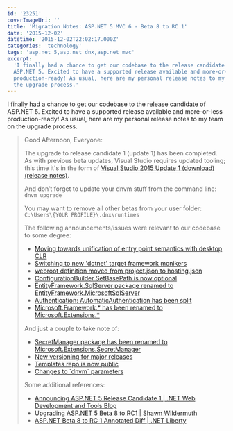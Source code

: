 ```yaml
---
id: '23251'
coverImageUri: ''
title: 'Migration Notes: ASP.NET 5 MVC 6 - Beta 8 to RC 1'
date: '2015-12-02'
datetime: '2015-12-02T22:02:17.000Z'
categories: 'technology'
tags: 'asp.net 5,asp.net dnx,asp.net mvc'
excerpt:
  'I finally had a chance to get our codebase to the release candidate of
  ASP.NET 5. Excited to have a supported release available and more-or-less
  production-ready! As usual, here are my personal release notes to my team on
  the upgrade process.'
---
```


I finally had a chance to get our codebase to the release candidate of
ASP.NET 5. Excited to have a supported release available and more-or-less
production-ready! As usual, here are my personal release notes to my team on the
upgrade process.

> Good Afternoon, Everyone:
>
> The upgrade to release candidate 1 (update 1) has been completed. As with
> previous beta updates, Visual Studio requires updated tooling; this time it's
> in the form of
> [Visual Studio 2015 Update 1 (download)](http://go.microsoft.com/fwlink/?LinkId=691129)
> [(release notes)](https://www.visualstudio.com/en-us/news/vs2015-update1-vs.aspx 'Visual Studio 2015 Update 1 Release Notes').
>
> And don’t forget to update your dnvm stuff from the command line:
> `dnvm upgrade`
>
> You may want to remove all other betas from your user folder:
> `C:\Users\{YOUR PROFILE}\.dnx\runtimes`
>
> The following announcements/issues were relevant to our codebase to some
> degree:
>
> - [Moving towards unification of entry point semantics with desktop CLR](https://github.com/aspnet/Announcements/issues/113)
> - [Switching to new 'dotnet' target framework monikers](https://github.com/aspnet/Announcements/issues/98)
> - [webroot definition moved from project.json to hosting.json](https://github.com/aspnet/Announcements/issues/94)
> - [ConfigurationBuilder SetBasePath is now optional](https://github.com/aspnet/Announcements/issues/88)
> - [EntityFramework.SqlServer package renamed to EntityFramework.MicrosoftSqlServer](https://github.com/aspnet/Announcements/issues/85)
> - [Authentication: AutomaticAuthentication has been split](https://github.com/aspnet/Announcements/issues/83)
> - [Microsoft.Framework.\* has been renamed to Microsoft.Extensions.\*](https://github.com/aspnet/Announcements/issues/77)
>
> And just a couple to take note of:
>
> - [SecretManager package has been renamed to Microsoft.Extensions.SecretManager](https://github.com/aspnet/Announcements/issues/116)
> - [New versioning for major releases](https://github.com/aspnet/Announcements/issues/97)
> - [Templates repo is now public](https://github.com/aspnet/Announcements/issues/79)
> - [Changes to \`dnvm\` parameters](https://github.com/aspnet/Announcements/issues/76)
>
> Some additional references:
>
> - [Announcing ASP.NET 5 Release Candidate 1 | .NET Web Development and Tools Blog](http://blogs.msdn.com/b/webdev/archive/2015/11/18/announcing-asp-net-5-release-candidate-1.aspx 'Announcing ASP.NET 5 Release Candidate 1 | .NET Web Development and Tools Blog')
> - [Upgrading ASP.NET 5 Beta 8 to RC1 | Shawn Wildermuth](http://wildermuth.com/2015/11/18/Upgrading_ASP_NET_5_Beta_8_to_RC1 'Upgrading ASP.NET 5 Beta 8 to RC1 | Shawn Wildermuth')
> - [ASP.NET Beta 8 to RC 1 Annotated Diff | .NET Liberty](http://dotnetliberty.com/index.php/2015/11/23/asp-net-5-beta-8-to-rc1-annotated-diff/ 'ASP.NET Beta 8 to RC 1 Annotated Diff | .NET Liberty')
